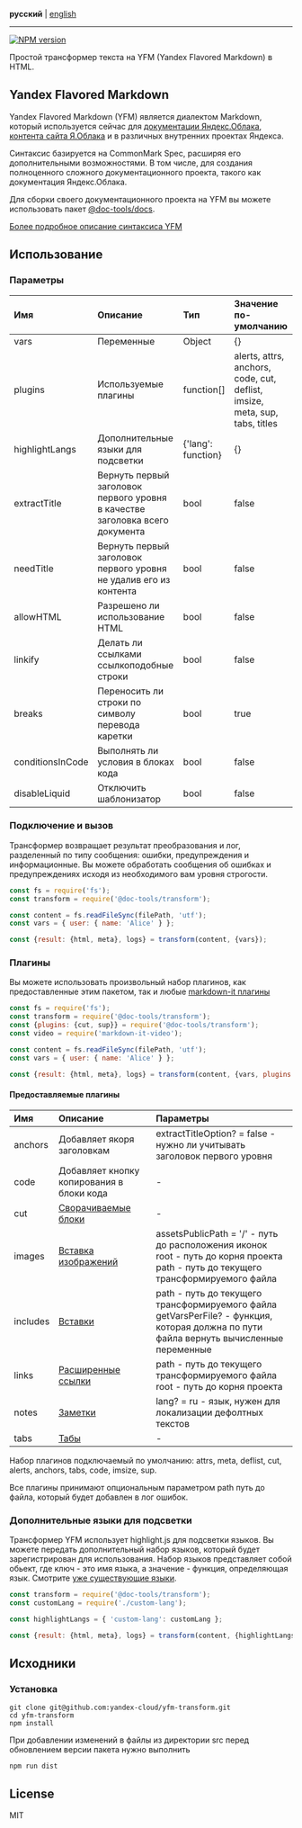 **русский** | [english](https://github.com/yandex-cloud/yfm-transform/blob/master/README.md)
- - -

[![NPM version](https://img.shields.io/npm/v/@doc-tools/transform.svg?style=flat)](https://www.npmjs.org/package/@doc-tools/transform)

Простой трансформер текста на YFM (Yandex Flavored Markdown) в HTML.

## Yandex Flavored Markdown

Yandex Flavored Markdown (YFM) является диалектом Markdown, который используется сейчас для
[документации Яндекс.Облака](https://cloud.yandex.ru/docs), [контента сайта Я.Облака](https://cloud.yandex.ru) и в
различных внутренних проектах Яндекса.

Синтаксис базируется на CommonMark Spec, расширяя его дополнительными возможностями. В том числе, для создания
полноценного сложного документационного проекта, такого как документация Яндекс.Облака.

Для сборки своего документационного проекта на YFM вы можете использовать пакет [@doc-tools/docs](https://www.npmjs.com/package/@doc-tools/docs).

[Более подробное описание синтаксиса YFM](./DOCS.ru.md)

## Использование

### Параметры

Имя | Описание | Тип | Значение по-умолчанию
:--- | :--- | :--- | :---
vars | Переменные | Object | {}
plugins | Используемые плагины | function[] | alerts, attrs, anchors, code, cut, deflist, imsize, meta, sup, tabs, titles
highlightLangs | Дополнительные языки для подсветки |  {'lang': function} | {}
extractTitle | Вернуть первый заголовок первого уровня в качестве заголовка всего документа | bool | false
needTitle | Вернуть первый заголовок первого уровня не удалив его из контента | bool | false
allowHTML | Разрешено ли использование HTML | bool | false
linkify | Делать ли ссылками ссылкоподобные строки | bool | false
breaks | Переносить ли строки по символу перевода каретки | bool | true
conditionsInCode | Выполнять ли условия в блоках кода | bool | false
disableLiquid | Отключить шаблонизатор| bool | false

### Подключение и вызов

Трансформер возвращает результат преобразования и лог, разделенный по типу сообщения: ошибки, предупреждения и информационные.
Вы можете обработать сообщения об ошибках и предупреждениях исходя из необходимого вам уровня строгости.

```js
const fs = require('fs');
const transform = require('@doc-tools/transform');

const content = fs.readFileSync(filePath, 'utf');
const vars = { user: { name: 'Alice' } };

const {result: {html, meta}, logs} = transform(content, {vars});
```

### Плагины

Вы можете использовать произвольный набор плагинов, как предоставленные этим пакетом, так и любые [markdown-it плагины](https://www.npmjs.com/search?q=keywords:markdown-it-plugin)

```js
const fs = require('fs');
const transform = require('@doc-tools/transform');
const {plugins: {cut, sup}} = require('@doc-tools/transform');
const video = require('markdown-it-video');

const content = fs.readFileSync(filePath, 'utf');
const vars = { user: { name: 'Alice' } };

const {result: {html, meta}, logs} = transform(content, {vars, plugins: [cut, sup, video]});
```

#### Предоставляемые плагины

Имя | Описание | Параметры
:--- | :--- | :---
anchors | Добавляет якоря заголовкам | extractTitleOption? = false - нужно ли учитывать заголовок первого уровня
code | Добавляет кнопку копирования в блоки кода | -
cut | [Сворачиваемые блоки](./DOCS.ru.md#cutes) | -
images | [Вставка изображений](./DOCS.ru.md#images) | assetsPublicPath = '/' - путь до расположения иконок<br>root - путь до корня проекта<br>path - путь до текущего трансформируемого файла
includes | [Вставки](./DOCS.ru.md#includes) | path - путь до текущего трансформируемого файла<br>getVarsPerFile? - функция, которая должна по пути файла вернуть вычисленные переменные
links | [Расширенные ссылки](./DOCS.ru.md#links) | path - путь до текущего трансформируемого файла<br>root - путь до корня проекта
notes | [Заметки](./DOCS.ru.md#notes) | lang? = ru - язык, нужен для локализации дефолтных текстов
tabs | [Табы](./DOCS.ru.md#tabs) | -

Набор плагинов подключаемый по умолчанию: attrs, meta, deflist, cut, alerts, anchors, tabs, code, imsize, sup.

Все плагины принимают опциональным параметром path путь до файла, который будет добавлен в лог ошибок.

### Дополнительные языки для подсветки

Трансформер YFM использует highlight.js для подсветки языков. Вы можете передать дополнительный набор языков,
который будет зарегистрирован для использования. Набор языков представляет собой обьект, где ключ - это имя языка,
а значение - функция, определяющая язык. Смотрите [уже существующие языки](https://github.com/highlightjs/highlight.js/tree/master/src/languages).

```js
const transform = require('@doc-tools/transform');
const customLang = require('./custom-lang');

const highlightLangs = { 'custom-lang': customLang };

const {result: {html, meta}, logs} = transform(content, {highlightLangs});
```

## Исходники
### Установка
```shell script
git clone git@github.com:yandex-cloud/yfm-transform.git
cd yfm-transform
npm install
```

При добавлении изменений в файлы из директории src перед обновлением версии пакета нужно выполнить
```shell script
npm run dist
```

## License

MIT
